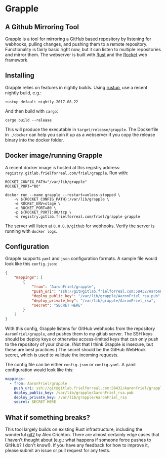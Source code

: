 # Grapple

## A Github Mirroring Tool

Grapple is a tool for mirroring a GitHub based repository by listening for webhooks, pulling changes, and pushing them to a remote repository. Functionality is fairly basic right now, but it can listen to multiple repositories and mirror them. The webserver is built with [Rust](https://www.rust-lang.org/) and the [Rocket](https://rocket.rs) web framework.

## Installing

Grapple relies on features in nightly builds. Using [rustup](https://www.rustup.rs/), use a recent nightly build, e.g.:

```
rustup default nightly-2017-08-22
```

And then build with `cargo`:

```
cargo build --release
```

This will produce the executable in `target/release/grapple`. The Dockerfile in `./docker` can help you spin it up as a webserver if you copy the release binary into the docker folder.

## Docker image/running Grapple

A recent docker image is hosted at this registry address:
`registry.gitlab.frielforreal.com/friel/grapple`. Run with:

```
ROCKET_CONFIG_PATH="/var/lib/grapple"
ROCKET_PORT="80"

docker run --name grapple --restart=unless-stopped \
    -v ${ROCKET_CONFIG_PATH}:/var/lib/grapple \
    -e ROCKET_ENV=stage \
    -e ROCKET_PORT=80 \
    -p ${ROCKET_PORT}:80/tcp \
    -d registry.gitlab.frielforreal.com/friel/grapple grapple
```

The server will listen at `0.0.0.0/github` for webhooks. Verify the server is running with `docker logs`.

## Configuration

Grapple supports `yaml` and `json` configuration formats. A sample file would look like this `config.json`:

```json
{
    "mappings": [
        {
            "from": "AaronFriel/grapple",
            "push_uri": "ssh://git@gitlab.frielforreal.com:58432/AaronFriel/grapple.git",
            "deploy_public_key": "/var/lib/grapple/AaronFriel_rsa.pub",
            "deploy_private_key": "/var/lib/grapple/AaronFriel_rsa",
            "secret": "SECRET HERE"
        }
    ]
}
```

With this config, Grapple listens for GitHub webhooks from the repository `AaronFriel/grapple`, and pushes them to my gitlab server. The SSH keys should be deploy keys or otherwise access-limited keys that can only push to the repository of your choice. (Not that I think Grapple is insecure, but these are best practices.) The secret should be the GitHub WebHook secret, which is used to validate the incoming requests.

The config file can be either `config.json` or `config.yaml`. A yaml configuration would look like this:

```yaml
mappings:
  - from: AaronFriel/grapple
    push_uri: ssh://git@gitlab.frielforreal.com:58432/AaronFriel/grapple.git
    deploy_public_key: /var/lib/grapple/AaronFriel_rsa.pub
    deploy_private_key: /var/lib/grapple/AaronFriel_rsa
    secret: SECRET HERE
```

## What if something breaks?

This tool largely builds on existing Rust infrastructure, including the wonderful [git2](https://github.com/alexcrichton/git2-rs) by Alex Crichton. There are almost certainly edge cases that I haven't thought about (e.g.: what happens if someone force pushes to GitHub? I don't know!). If you have any feedback for how to improve it, please submit an issue or pull request for any tests.